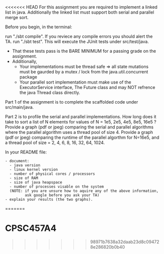 <<<<<<< HEAD
For this assignment you are required to implement a linked list in java.
Additionally the linked list must support both serial and parallel merge sort.

Before you begin, in the terminal:

run "./sbt compile". If you reviece any compile errors you should alert the TA.
run "./sbt test". This will execute the JUnit tests under src/test/java. 
  - That these tests pass is the BARE MINIMUM for a passing grade on the assignment.
  - Additionally, 
    - Your implementations must be thread safe => all state mutations must be gaurded by a mutex / lock from the java.util.concurrent package
    - Your parallel sort implementation must make use of the ExecutorService interface, The Future class and may NOT refrence the java Thread class directly.

Part 1 of the assignment is to complete the scaffolded code under src/main/java.

Part 2 is to profile the serial and parallel implementations. 
  How long does it take to sort a list of N elements for values of N = 1e5, 2e5, 4e5, 8e5, 16e5 ?
  Provide a graph (pdf or jpeg) comparing the serial and parallel algorithms where the parallel algorithm uses a thread pool of size 4.
  Provide a graph (pdf or jpeg) comparing the runtime of the parallel algorthm for N=16e5, and a thread pool of size = 2, 4, 6, 8, 16, 32, 64, 1024.
  
In your README file:

    - document: 
      - java version
      - linux kernel version
      - number of physical cores / processors
      - size of RAM
      - size of java heapspace
      - number of processes visable on the system
      (NOTE: if you are unsure how to aquire any of the above information,
             ask google before you ask your TA)
    - explain your results (the two graphs).



=======
# CPSC457A4
>>>>>>> 98971b7638a32daab23d8c094728e286820b0b40
